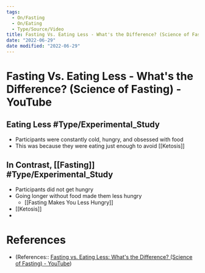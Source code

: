 ```yaml
---
tags:
  - On/Fasting
  - On/Eating
  - Type/Source/Video
title: Fasting Vs. Eating Less - What's the Difference? (Science of Fasting) - YouTube
date: "2022-06-29"
date modified: "2022-06-29"
---
```


# Fasting Vs. Eating Less - What's the Difference? (Science of Fasting) - YouTube

## Eating Less #Type/Experimental_Study
- Participants were constantly cold, hungry, and obsessed with food
- This was because they were eating just enough to avoid [[Ketosis]]

## In Contrast, [[Fasting]] #Type/Experimental_Study
- Participants did not get hungry
- Going longer without food made them less hungry
	- [[Fasting Makes You Less Hungry]]
- [[Ketosis]]
-
# References
- (References:: [Fasting vs. Eating Less: What's the Difference? (Science of Fasting) - YouTube](https://www.youtube.com/watch?v=APZCfmgzoS0))
